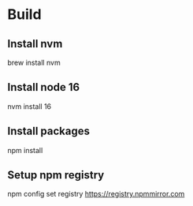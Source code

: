 # Build

## Install nvm

brew install nvm

## Install node 16

nvm install 16

## Install packages

npm install 

## Setup npm registry

npm config set registry https://registry.npmmirror.com

